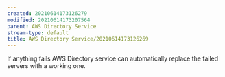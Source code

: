 ```yaml
---
created: 20210614173126279
modified: 20210614173207564
parent: AWS Directory Service
stream-type: default
title: AWS Directory Service/20210614173126269
---
```

If anything fails AWS Directory service can automatically replace the failed servers with a working one.
